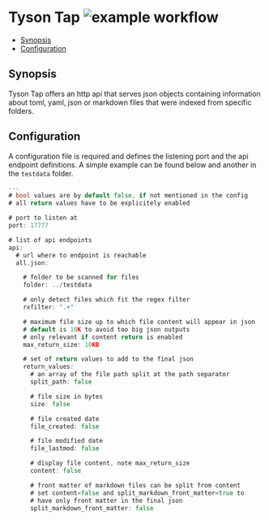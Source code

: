 # Tyson Tap ![example workflow](https://github.com/triole/tyson-tap/actions/workflows/build.yaml/badge.svg)

- [Synopsis](#synopsis)
- [Configuration](#configuration)

## Synopsis

Tyson Tap offers an http api that serves json objects containing information about toml, yaml, json or markdown files that were indexed from specific folders.

## Configuration

A configuration file is required and defines the listening port and the api endpoint definitions. A simple example can be found below and another in the `testdata` folder.

```go mdox-exec="cat conf/conf.yaml | cat"
---
# bool values are by default false, if not mentioned in the config
# all return values have to be explicitely enabled

# port to listen at
port: 17777

# list of api endpoints
api:
  # url where to endpoint is reachable
  all.json:

    # folder to be scanned for files
    folder: ../testdata

    # only detect files which fit the regex filter
    rxfilter: ".+"

    # maximum file size up to which file content will appear in json
    # default is 10K to avoid too big json outputs
    # only relevant if content return is enabled
    max_return_size: 10KB

    # set of return values to add to the final json
    return_values:
      # an array of the file path split at the path separator
      split_path: false

      # file size in bytes
      size: false

      # file created date
      file_created: false

      # file modified date
      file_lastmod: false

      # display file content, note max_return_size
      content: false

      # front matter of markdown files can be split from content
      # set content=false and split_markdown_front_matter=true to
      # have only front matter in the final json
      split_markdown_front_matter: false
```
